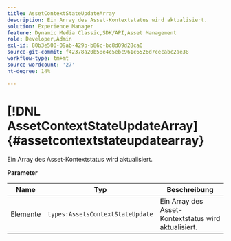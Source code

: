 ```yaml
---
title: AssetContextStateUpdateArray
description: Ein Array des Asset-Kontextstatus wird aktualisiert.
solution: Experience Manager
feature: Dynamic Media Classic,SDK/API,Asset Management
role: Developer,Admin
exl-id: 80b3e500-09ab-429b-b86c-bc8d09d28ca0
source-git-commit: f42378a20b58e4c5ebc961c6526d7cecabc2ae38
workflow-type: tm+mt
source-wordcount: '27'
ht-degree: 14%

---
```


# [!DNL AssetContextStateUpdateArray]{#assetcontextstateupdatearray}

Ein Array des Asset-Kontextstatus wird aktualisiert.

**Parameter**

| Name | Typ | Beschreibung |
|---|---|---|
| Elemente | `types:AssetsContextStateUpdate` | Ein Array des Asset-Kontextstatus wird aktualisiert. |
